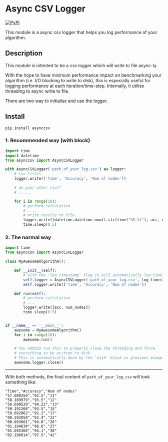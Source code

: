 # Async CSV Logger
[![PyPI](https://img.shields.io/pypi/v/asynccsv.svg)](https://pypi.python.org/pypi/asynccsv)

This module is a async csv logger that helps you log performance of your algorithm.


## Description

This module is intented to be a csv logger which will write to file async-ly.

With the hope to have minimum performance impact on benchmarking your algorithm (i.e. I/O blocking to write to disk), this is especially useful for logging performance at each iteration/time-step. Internally, it utilise threading to async write to file.

There are two way to initialise and use the logger.


## Install

```
pip install asynccsv
```


### 1. Recommended way (with block)

```python
import time
import datetime
from asynccsv import AsyncCSVLogger

with AsyncCSVLogger('path_of_your_log.csv') as logger:
    # csv titles
    logger.write(['Time', 'Accuracy', 'Num of nodes'])

    # do your other stuff
    # ......

    for i in range(10):
        # perform calculation
        # ....
        # write results to file
        logger.write([datetime.datetime.now().strftime("%S.%f"), acc, num_nodes])
        time.sleep(0.5)
```


### 2. The normal way

```python
import time
from asynccsv import AsyncCSVLogger

class MyAwesomeAlgorithm():

    def __init__(self):
        # with the 'log_timestamp' flag it will automatically log timestamp
        self.logger = AsyncCSVLogger('path_of_your_log.csv', log_timestamp=True)
        self.logger.write(['Time', 'Accuracy', 'Num of nodes'])

    def run(self):
        # perform calculation
        # ...
        logger.write([acc, num_nodes])
        time.sleep(0.5)


if __name__ == '__main__':
    awesome = MyAwesomeAlgorithm()
    for i in range(10):
        awesome.run()

    # You SHOULD run this to properly close the threading and force
    # everything to be written to disk
    # This is automatically done by the 'with' block in previous example
    awesome.logger.close()
```

---

With both methods, the final content of `path_of_your_log.csv` will look something like:

```csv
"Time","Accuracy","Num of nodes"
"57.689359","92.5","11"
"58.189979","93.5","12"
"58.690520","94.22","13"
"59.191268","93.5","15"
"59.692062","92.2","17"
"00.192850","92.4","22"
"00.693661","94.8","26"
"01.194634","96.6","27"
"01.695368","94.1","30"
"02.196014","97.5","42"

```
